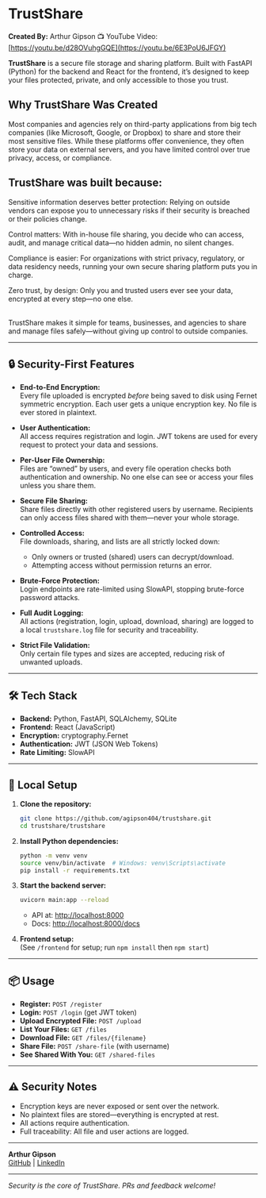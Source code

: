 # TrustShare
**Created By:** Arthur Gipson 
📺 YouTube Video: [https://youtu.be/d28OVuhgGQE](https://youtu.be/6E3PoU6JFGY)

**TrustShare** is a secure file storage and sharing platform. Built with FastAPI (Python) for the backend and React for the frontend, it’s designed to keep your files protected, private, and only accessible to those you trust.

## Why TrustShare Was Created
Most companies and agencies rely on third-party applications from big tech companies (like Microsoft, Google, or Dropbox) to share and store their most sensitive files. While these platforms offer convenience, they often store your data on external servers, and you have limited control over true privacy, access, or compliance.

## TrustShare was built because:

Sensitive information deserves better protection:
Relying on outside vendors can expose you to unnecessary risks if their security is breached or their policies change.

Control matters:
With in-house file sharing, you decide who can access, audit, and manage critical data—no hidden admin, no silent changes.

Compliance is easier:
For organizations with strict privacy, regulatory, or data residency needs, running your own secure sharing platform puts you in charge.

Zero trust, by design:
Only you and trusted users ever see your data, encrypted at every step—no one else.

<br>
TrustShare makes it simple for teams, businesses, and agencies to share and manage files safely—without giving up control to outside companies.



---

## 🔒 Security-First Features

- **End-to-End Encryption:**  
  Every file uploaded is encrypted *before* being saved to disk using Fernet symmetric encryption. Each user gets a unique encryption key. No file is ever stored in plaintext.

- **User Authentication:**  
  All access requires registration and login. JWT tokens are used for every request to protect your data and sessions.

- **Per-User File Ownership:**  
  Files are “owned” by users, and every file operation checks both authentication and ownership. No one else can see or access your files unless you share them.

- **Secure File Sharing:**  
  Share files directly with other registered users by username. Recipients can only access files shared with them—never your whole storage.

- **Controlled Access:**  
  File downloads, sharing, and lists are all strictly locked down:
  - Only owners or trusted (shared) users can decrypt/download.
  - Attempting access without permission returns an error.

- **Brute-Force Protection:**  
  Login endpoints are rate-limited using SlowAPI, stopping brute-force password attacks.

- **Full Audit Logging:**  
  All actions (registration, login, upload, download, sharing) are logged to a local `trustshare.log` file for security and traceability.

- **Strict File Validation:**  
  Only certain file types and sizes are accepted, reducing risk of unwanted uploads.

---

## 🛠 Tech Stack

- **Backend:** Python, FastAPI, SQLAlchemy, SQLite  
- **Frontend:** React (JavaScript)  
- **Encryption:** cryptography.Fernet  
- **Authentication:** JWT (JSON Web Tokens)  
- **Rate Limiting:** SlowAPI  

---

## 🚀 Local Setup

1. **Clone the repository:**
    ```bash
    git clone https://github.com/agipson404/trustshare.git
    cd trustshare/trustshare
    ```
2. **Install Python dependencies:**
    ```bash
    python -m venv venv
    source venv/bin/activate  # Windows: venv\Scripts\activate
    pip install -r requirements.txt
    ```
3. **Start the backend server:**
    ```bash
    uvicorn main:app --reload
    ```
    - API at: [http://localhost:8000](http://localhost:8000)
    - Docs: [http://localhost:8000/docs](http://localhost:8000/docs)

4. **Frontend setup:**  
    (See `/frontend` for setup; run `npm install` then `npm start`)

---

## 📦 Usage

- **Register:** `POST /register`
- **Login:** `POST /login` (get JWT token)
- **Upload Encrypted File:** `POST /upload`
- **List Your Files:** `GET /files`
- **Download File:** `GET /files/{filename}`
- **Share File:** `POST /share-file` (with username)
- **See Shared With You:** `GET /shared-files`

---

## ⚠️ Security Notes

- Encryption keys are never exposed or sent over the network.
- No plaintext files are stored—everything is encrypted at rest.
- All actions require authentication.
- Full traceability: All file and user actions are logged.

---

**Arthur Gipson**  
[GitHub](https://github.com/agipson404) | [LinkedIn](https://www.linkedin.com/in/arthur-gipson-709688184/)

---

*Security is the core of TrustShare. PRs and feedback welcome!*
